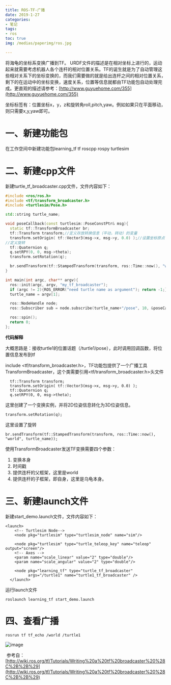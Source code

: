 ```yaml
---
title: ROS-TF-广播
date: 2019-1-27
categories:
- 笔记
tags:
- ros
toc: true
img: /medias/paperimg/ros.jpg

---
```

将海龟的坐标系变换广播到TF。<!-- more -->
URDF文件的描述是在相对坐标上进行的，运动起来就需要考虑机器人各个连杆的相对位置关系。TF的诞生就是为了自动管理这些相对关系下的坐标变换的，而我们需要做的就是给出连杆之间的相对位置关系，剩下的在运动中的坐标变换，速度关系，位置等信息就都由TF功能包自动处理完成。更直观的描述请参考：[http://www.guyuehome.com/355](http://www.guyuehome.com/355)

坐标标签有：位置坐标x，y，z和旋转角roll,pitch,yaw。例如如果只在平面移动，则只需要x,y,yaw即可。

# 一、新建功能包

在工作空间中新建功能包learning_tf tf roscpp rospy turtlesim

# 二、新建cpp文件

新建turtle_tf_broadcaster.cpp文件，文件内容如下：

```C++
#include <ros/ros.h>
#include <tf/transform_broadcaster.h>
#include <turtlesim/Pose.h>

std::string turtle_name;

void poseCallback(const turtlesim::PoseConstPtr& msg){
  static tf::TransformBroadcaster br;
  tf::Transform transform;//定义存放转换信息（平动，转动）的变量
  transform.setOrigin( tf::Vector3(msg->x, msg->y, 0.0) );//设置坐标原点
//定义旋转
  tf::Quaternion q;
  q.setRPY(0, 0, msg->theta);
  transform.setRotation(q);

  br.sendTransform(tf::StampedTransform(transform, ros::Time::now(), "world", turtle_name));//新建坐标系turtle_name，父坐标系为world，坐标系相对位置为transform
}

int main(int argc, char** argv){
  ros::init(argc, argv, "my_tf_broadcaster");
  if (argc != 2){ROS_ERROR("need turtle name as argument"); return -1;};
  turtle_name = argv[1];

  ros::NodeHandle node;
  ros::Subscriber sub = node.subscribe(turtle_name+"/pose", 10, &poseCallback);

  ros::spin();
  return 0;
};
```

**代码解释**

大概思路是：接收turtle1的位置话题（/turtle1/pose），此时调用回调函数，将位置信息发布到tf

include <tf/transform_broadcaster.h>，TF功能包提供了一个广播工具TransformBroadcaster，这个类需要引用<tf/transform_broadcaster.h>头文件

```
  tf::Transform transform;
  transform.setOrigin( tf::Vector3(msg->x, msg->y, 0.0) );
  tf::Quaternion q;
  q.setRPY(0, 0, msg->theta);
```

这里创建了一个变换实例，并将2D位姿信息转化为3D位姿信息。

```
transform.setRotation(q);
```
这里设置了旋转

```
br.sendTransform(tf::StampedTransform(transform, ros::Time::now(), "world", turtle_name));
```
使用TransformBroadcaster发送TF变换需要四个参数：

1.  变换本身
2.  时间戳
3.  提供连杆的父框架，这里是world
4.  提供连杆的子框架，即自身，这里是乌龟本身。

# 三、新建launch文件

新建start_demo.launch文件，文件内容如下：

```
<launch>
    <!-- Turtlesim Node-->
    <node pkg="turtlesim" type="turtlesim_node" name="sim"/>

    <node pkg="turtlesim" type="turtle_teleop_key" name="teleop" output="screen"/>
    <!-- Axes -->
    <param name="scale_linear" value="2" type="double"/>
    <param name="scale_angular" value="2" type="double"/>

    <node pkg="learning_tf" type="turtle_tf_broadcaster"
          args="/turtle1" name="turtle1_tf_broadcaster" />
  </launch>
```

运行launch文件

```
roslaunch learning_tf start_demo.launch
```

# 四、查看广播

```
rosrun tf tf_echo /world /turtle1
```
![image](http://upload-images.jianshu.io/upload_images/16115686-71d14702218a5495.png?imageMogr2/auto-orient/strip%7CimageView2/2/w/1240)

 参考自：[http://wiki.ros.org/tf/Tutorials/Writing%20a%20tf%20broadcaster%20%28C%2B%2B%29](http://wiki.ros.org/tf/Tutorials/Writing%20a%20tf%20broadcaster%20%28C%2B%2B%29)
